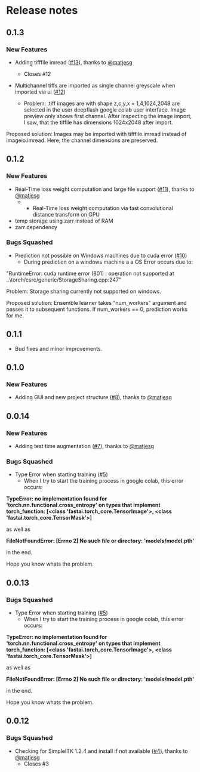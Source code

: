 # Release notes

<!-- do not remove -->

## 0.1.3

### New Features

- Adding tifffile imread ([#13](https://github.com/matjesg/deepflash2/pull/13)), thanks to [@matjesg](https://github.com/matjesg)
  - Closes #12

- Multichannel tiffs are imported as single channel greyscale when imported via ui ([#12](https://github.com/matjesg/deepflash2/issues/12))
  - Problem: .tiff images are with shape z,c,y,x = 1,4,1024,2048 are selected in the user deepflash google colab user interface. Image preview only shows first channel. After inspecting the image import, I saw, that the tiffile has dimensions 1024x2048 after import.

Proposed solution: Images may be imported with tifffile.imread instead of imageio.imread. Here, the channel dimensions are preserved.



## 0.1.2

### New Features

- Real-Time loss weight computation and large file support ([#11](https://github.com/matjesg/deepflash2/pull/11)), thanks to [@matjesg](https://github.com/matjesg)
  - - Real-Time loss weight computation via fast convolutional distance transform on GPU
- temp storage using zarr instead of RAM
- zarr dependency

### Bugs Squashed

- Prediction not possible on Windows machines due to cuda error ([#10](https://github.com/matjesg/deepflash2/issues/10))
  - During prediction on a windows machine a a OS Error occurs due to: 

"RuntimeError: cuda runtime error (801) : operation not supported at ..\torch/csrc/generic/StorageSharing.cpp:247"

Problem: Storage sharing currently not supported on windows.

Proposed solution: Ensemble learner takes "num_workers" argument and passes it to subsequent functions. If num_workers == 0, prediction works for me.


## 0.1.1

- Bud fixes and minor improvements.

## 0.1.0

### New Features

- Adding GUI and new project structure ([#8](https://github.com/matjesg/deepflash2/pull/8)), thanks to [@matjesg](https://github.com/matjesg)

## 0.0.14

### New Features

- Adding test time augmentation ([#7](https://github.com/matjesg/deepflash2/pull/7)), thanks to [@matjesg](https://github.com/matjesg)

### Bugs Squashed

- Type Error when starting training ([#5](https://github.com/matjesg/deepflash2/issues/5))
  - When I try to start the training process in google colab, this error occurs:

**TypeError: no implementation found for 'torch.nn.functional.cross_entropy' on types that implement __torch_function__: [<class 'fastai.torch_core.TensorImage'>, <class 'fastai.torch_core.TensorMask'>]**

as well as 

**FileNotFoundError: [Errno 2] No such file or directory: 'models/model.pth'**

in the end.


Hope you know whats the problem.


## 0.0.13


### Bugs Squashed

- Type Error when starting training ([#5](https://github.com/matjesg/deepflash2/issues/5))
  - When I try to start the training process in google colab, this error occurs:

**TypeError: no implementation found for 'torch.nn.functional.cross_entropy' on types that implement __torch_function__: [<class 'fastai.torch_core.TensorImage'>, <class 'fastai.torch_core.TensorMask'>]**

as well as 

**FileNotFoundError: [Errno 2] No such file or directory: 'models/model.pth'**

in the end.


Hope you know whats the problem.


## 0.0.12


### Bugs Squashed

- Checking for SimpleITK 1.2.4 and install if not available ([#4](https://github.com/matjesg/deepflash2/pull/4)), thanks to [@matjesg](https://github.com/matjesg)
  - Closes #3

